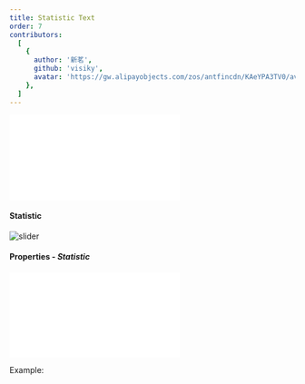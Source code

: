 ```yaml
---
title: Statistic Text
order: 7
contributors:
  [
    {
      author: '新茗',
      github: 'visiky',
      avatar: 'https://gw.alipayobjects.com/zos/antfincdn/KAeYPA3TV0/avatar.jpeg',
    },
  ]
---
```


<embed src="@/docs/styles/component.md"></embed>

#### Statistic

<img src="https://gw.alipayobjects.com/zos/antfincdn/YrJCRYNcAM/0dfb515f-5efd-4341-a5ec-bd1f988b5975.png" class="component-img" alt="slider" />

#### Properties - _Statistic_

<embed src="@/docs/common/statistic.en.md"></embed>

Example:

<Playground path="pie/donut/demo/basic.ts" rid="docs-statistic" height="400"></playground>